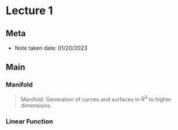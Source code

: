 # Lecture 1

## Meta
- Note taken date: 01/20/2023

## Main
### Manifold
> Manifold: Generation of curves and surfaces in $R^3$ to higher dimensions.

### Linear Function
